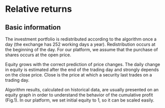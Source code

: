 # Relative returns

## Basic information

The investment portfolio is redistributed according to the algorithm once a day (the exchange has 252 working days a year). Redistribution occurs at the beginning of the day. For our platform, we assume that the purchase of shares occurs at the open price.

Equity grows with the correct prediction of price changes. The daily change in equity is estimated after the end of the trading day and strongly depends on the close price. Close is the price at which a security last trades on a trading day.

Algorithm results, calculated on historical data, are usually presented on an equity graph in order to understand the behavior of the cumulative profit (Fig.1). In our platform, we set initial equity to 1, so it can be scaled easily.

